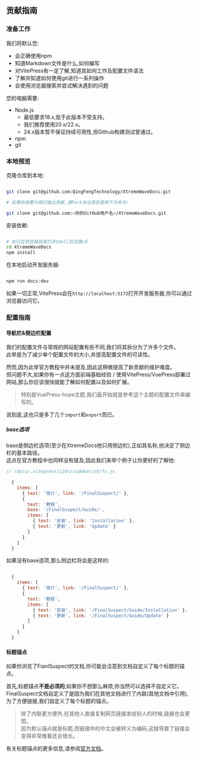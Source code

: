 ## 贡献指南

### 准备工作

我们将默认您:

- 会正确使用npm
- 知道Markdown文件是什么,如何编写
- 对VitePress有一定了解,知道其如何工作及配置文件语法
- 了解并知道如何使用git进行一系列操作
- 会使用浏览器搜索并尝试解决遇到的问题

您的电脑需要:

- Node.js
  - 最低要求18.x,低于此版本不受支持。
  - 我们推荐使用20.x/22.x。
  - 24.x版本暂不保证持续可用性,但Github构建测试曾通过。
- npm
- git

### 本地预览

克隆仓库到本地:

```bash

git clone git@github.com:QingFengTechnology/XtremeWaveDocs.git

# 如果你想要为我们做出贡献,请Fork本仓库后使用下方命令:

git clone git@github.com:<你的GitHub用户名>/XtremeWaveDocs.git

```

安装依赖:

```bash

# 如已在项目根目录打开Shell则无需cd
cd XtremeWaveDocs
npm install

```

在本地启动开发服务器:

```bash

npm run docs:dev

```

如果一切正常,VitePress会在`http://localhost:5173`打开开发服务器,你可以通过浏览器访问它。

### 配置指南

#### 导航栏&侧边栏配置

我们的配置文件与常规的网站配置有些不同,我们将其拆分为了许多个文件。\
此举是为了减少单个配置文件的大小,并提高配置文件的可读性。

然而,因为此举官方教程中并未提及,因此这稍微提高了新贡献的维护难度。\
但问题不大,如果你有一点这方面前端基础经验 / 使用VitePress/VuePress部署过网站,那么你应该很快就能了解如何配置以及如何扩展。
> 特别是VuePress-hope主题,我们最开始就是参考这个主题的配置文件来编写的。

说到底,这也只是多了几个`import`和`export`而已。

##### base选项

base是侧边栏选项(至少在XtremeDocs他只用侧边栏),正如其名称,他决定了侧边栏的基本路径。\
这点在官方教程中也同样没有提及,因此我们来举个例子让你更好的了解他:

```js
// /docs/.vitepress/i18n/sidebar/zh/fs.js

  {
    items: [
      { text: '简介', link: '/FinalSuspect/' },
      {
        text: '教程',
        base: '/FinalSuspect/Guide/',
        items: [
          { text: '安装', link: 'Installation' },
          { text: '更新', link: 'Update' }
        ]
      }
    ]
  }

```

如果没有base选项,那么侧边栏将会是这样的:

```js

  {
    items: [
      { text: '简介', link: '/FinalSuspect/' },
      {
        text: '教程',
        items: [
          { text: '安装', link: '/FinalSuspect/Guide/Installation' },
          { text: '更新', link: '/FinalSuspect/Guide/Update' }
        ]
      }
    ]
  }

```

#### 标题锚点

如果你浏览了FianlSuspect的文档,你可能会注意到文档自定义了每个标题的锚点。

首先,标题锚点**不是必须的**,如果你不想那么麻烦,你当然可以选择不自定义它。\
FinalSuspect文档自定义了是因为我们在其他文档进行了内联(其他文档中引用),为了方便链接,我们自定义了每个标题的锚点。
> 除了内联更方便外,在其他人直接复制网页链接发给别人的时候,链接也会更短。\
> 因为默认锚点就是标题,而链接中的中文会被转义为编码,这就导致了链接会变得非常难看还会很长。

有关标题锚点的更多信息,请参阅[官方文档](https://vitepress.dev/zh/guide/markdown#header-anchors)。